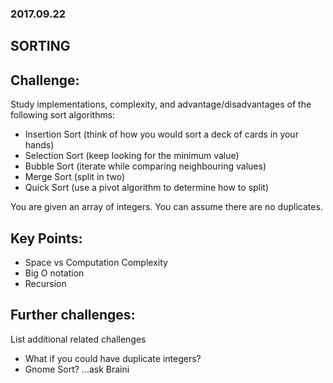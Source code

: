 
### 2017.09.22
## SORTING

## Challenge:

Study implementations, complexity, and advantage/disadvantages of the following sort algorithms:
+ Insertion Sort (think of how you would sort a deck of cards in your hands)
+ Selection Sort (keep looking for the minimum value)
+ Bubble Sort (iterate while comparing neighbouring values)
+ Merge Sort (split in two)
+ Quick Sort (use a pivot algorithm to determine how to split)

You are given an array of integers. You can assume there are no duplicates.

## Key Points:

+ Space vs Computation Complexity
+ Big O notation 
+ Recursion 

## Further challenges:

List additional related challenges
+ What if you could have duplicate integers?
+ Gnome Sort? ...ask Braini

